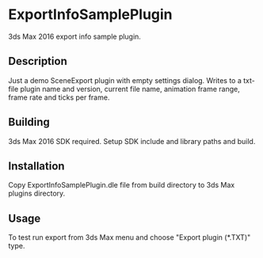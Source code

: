 # ExportInfoSamplePlugin

3ds Max 2016 export info sample plugin.

## Description

Just a demo SceneExport plugin with empty settings dialog. Writes to a txt-file plugin name and version, current file name, animation frame range, frame rate and ticks per frame.

## Building

3ds Max 2016 SDK required.
Setup SDK include and library paths and build.

## Installation

Copy ExportInfoSamplePlugin.dle file from build directory to 3ds Max plugins directory.

## Usage

To test run export from 3ds Max menu and choose "Export plugin (\*.TXT)" type.
